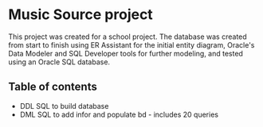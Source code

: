 # Music Source project
This project was created for a school project. The database was created from start to finish using ER Assistant for the initial entity diagram, Oracle's Data Modeler and SQL Developer tools for further modeling, and tested using an Oracle SQL database. 
## Table of contents
- DDL SQL to build database
- DML SQL to add infor and populate bd - includes 20 queries
